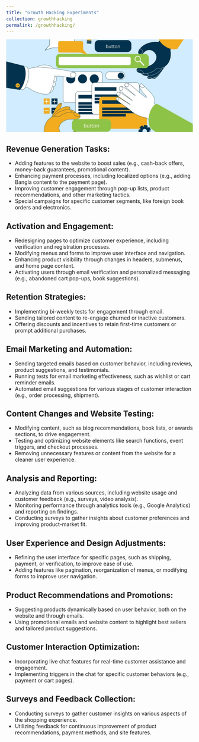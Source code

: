 ```yaml
---
title: "Growth Hacking Experiments"
collection: growthhacking
permalink: /growthhacking/
---
```


<img src='/images/button3.jpg'>

## Revenue Generation Tasks:

- Adding features to the website to boost sales (e.g., cash-back offers, money-back guarantees, promotional content).
- Enhancing payment processes, including localized options (e.g., adding Bangla content to the payment page).
- Improving customer engagement through pop-up lists, product recommendations, and other marketing tactics.
- Special campaigns for specific customer segments, like foreign book orders and electronics.

## Activation and Engagement:

- Redesigning pages to optimize customer experience, including verification and registration processes.
- Modifying menus and forms to improve user interface and navigation.
- Enhancing product visibility through changes in headers, submenus, and home page content.
- Activating users through email verification and personalized messaging (e.g., abandoned cart pop-ups, book suggestions).

## Retention Strategies:

- Implementing bi-weekly tests for engagement through email.
- Sending tailored content to re-engage churned or inactive customers.
- Offering discounts and incentives to retain first-time customers or prompt additional purchases.

## Email Marketing and Automation:

- Sending targeted emails based on customer behavior, including reviews, product suggestions, and testimonials.
- Running tests for email marketing effectiveness, such as wishlist or cart reminder emails.
- Automated email suggestions for various stages of customer interaction (e.g., order processing, shipment).
  
## Content Changes and Website Testing:

- Modifying content, such as blog recommendations, book lists, or awards sections, to drive engagement.
- Testing and optimizing website elements like search functions, event triggers, and checkout processes.
- Removing unnecessary features or content from the website for a cleaner user experience.

## Analysis and Reporting:

- Analyzing data from various sources, including website usage and customer feedback (e.g., surveys, video analysis).
- Monitoring performance through analytics tools (e.g., Google Analytics) and reporting on findings.
- Conducting surveys to gather insights about customer preferences and improving product-market fit.

## User Experience and Design Adjustments:

- Refining the user interface for specific pages, such as shipping, payment, or verification, to improve ease of use.
- Adding features like pagination, reorganization of menus, or modifying forms to improve user navigation.

## Product Recommendations and Promotions:

- Suggesting products dynamically based on user behavior, both on the website and through emails.
- Using promotional emails and website content to highlight best sellers and tailored product suggestions.

## Customer Interaction Optimization:

- Incorporating live chat features for real-time customer assistance and engagement.
- Implementing triggers in the chat for specific customer behaviors (e.g., payment or cart pages).

## Surveys and Feedback Collection:

- Conducting surveys to gather customer insights on various aspects of the shopping experience.
- Utilizing feedback for continuous improvement of product recommendations, payment methods, and site features.

